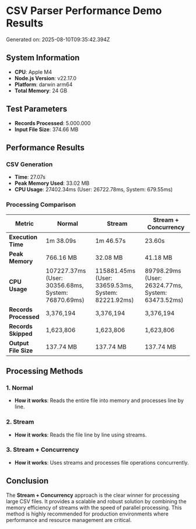 # CSV Parser Performance Demo Results

Generated on: 2025-08-10T09:35:42.394Z

## System Information

- **CPU**: Apple M4
- **Node.js Version**: v22.17.0
- **Platform**: darwin arm64
- **Total Memory**: 24 GB

## Test Parameters

- **Records Processed**: 5.000.000
- **Input File Size**: 374.66 MB

## Performance Results

### CSV Generation

- **Time**: 27.07s
- **Peak Memory Used**: 33.02 MB
- **CPU Usage**: 27402.34ms (User: 26722.78ms, System: 679.55ms)

### Processing Comparison

| Metric                | Normal                                             | Stream                                             | Stream + Concurrency                              |
|-----------------------|----------------------------------------------------|----------------------------------------------------|---------------------------------------------------|
| **Execution Time**    | 1m 38.09s                                          | 1m 46.57s                                          | 23.60s                                            |
| **Peak Memory**       | 766.16 MB                                          | 32.08 MB                                           | 41.18 MB                                          |
| **CPU Usage**         | 107227.37ms (User: 30356.68ms, System: 76870.69ms) | 115881.45ms (User: 33659.53ms, System: 82221.92ms) | 89798.29ms (User: 26324.77ms, System: 63473.52ms) |
| **Records Processed** | 3,376,194                                          | 3,376,194                                          | 3,376,194                                         |
| **Records Skipped**   | 1,623,806                                          | 1,623,806                                          | 1,623,806                                         |
| **Output File Size**  | 137.74 MB                                          | 137.74 MB                                          | 137.74 MB                                         |

## Processing Methods

### 1. Normal

- **How it works**: Reads the entire file into memory and processes line by
  line.

### 2. Stream

- **How it works**: Reads the file line by line using streams.

### 3. Stream + Concurrency

- **How it works**: Uses streams and processes file operations concurrently.

## Conclusion

The **Stream + Concurrency** approach is the clear winner for processing large
CSV files. It provides a scalable and robust solution by combining the memory
efficiency of streams with the speed of parallel processing. This method is
highly recommended for production environments where performance and resource
management are critical.
